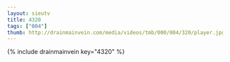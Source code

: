 ```yaml
--- 
layout: sieutv
title: 4320
tags: ["004"]
thumb: http://drainmainvein.com/media/videos/tmb/000/004/320/player.jpg
---
```

{% include drainmainvein key="4320" %} 
